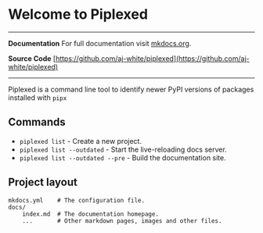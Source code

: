 # Welcome to Piplexed

--- 
**Documentation** For full documentation visit [mkdocs.org](https://www.mkdocs.org).

**Source Code** [https://github.com/aj-white/piplexed](https://github.com/aj-white/piplexed)

---
Piplexed is a command line tool to identify newer PyPI versions of packages installed with `pipx`

## Commands

* `piplexed list` - Create a new project.
* `piplexed list --outdated` - Start the live-reloading docs server.
* `piplexed list --outdated --pre` - Build the documentation site.

## Project layout

    mkdocs.yml    # The configuration file.
    docs/
        index.md  # The documentation homepage.
        ...       # Other markdown pages, images and other files.
